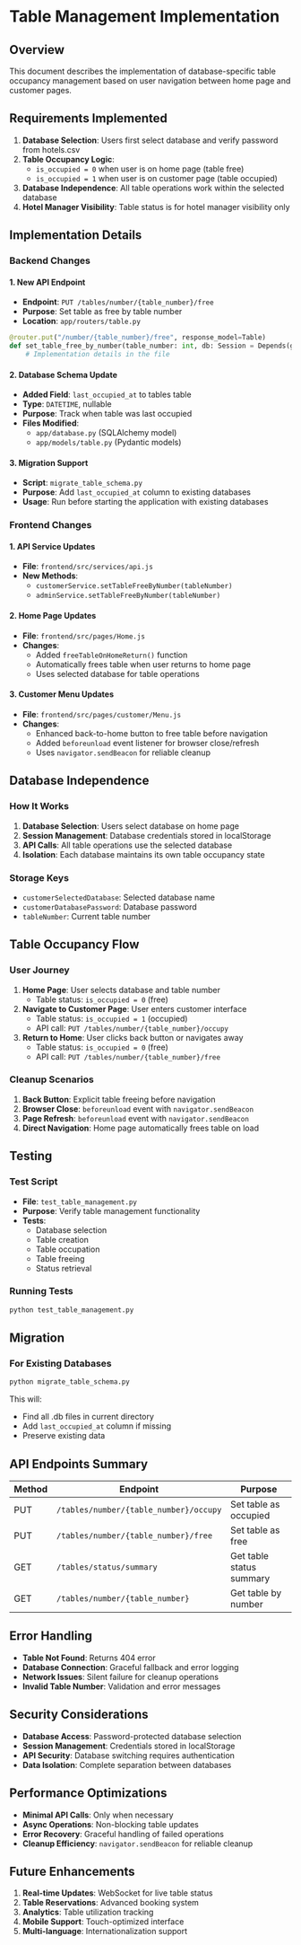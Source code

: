 # Table Management Implementation

## Overview

This document describes the implementation of database-specific table occupancy management based on user navigation between home page and customer pages.

## Requirements Implemented

1. **Database Selection**: Users first select database and verify password from hotels.csv
2. **Table Occupancy Logic**: 
   - `is_occupied = 0` when user is on home page (table free)
   - `is_occupied = 1` when user is on customer page (table occupied)
3. **Database Independence**: All table operations work within the selected database
4. **Hotel Manager Visibility**: Table status is for hotel manager visibility only

## Implementation Details

### Backend Changes

#### 1. New API Endpoint
- **Endpoint**: `PUT /tables/number/{table_number}/free`
- **Purpose**: Set table as free by table number
- **Location**: `app/routers/table.py`

```python
@router.put("/number/{table_number}/free", response_model=Table)
def set_table_free_by_number(table_number: int, db: Session = Depends(get_db)):
    # Implementation details in the file
```

#### 2. Database Schema Update
- **Added Field**: `last_occupied_at` to tables table
- **Type**: `DATETIME`, nullable
- **Purpose**: Track when table was last occupied
- **Files Modified**: 
  - `app/database.py` (SQLAlchemy model)
  - `app/models/table.py` (Pydantic models)

#### 3. Migration Support
- **Script**: `migrate_table_schema.py`
- **Purpose**: Add `last_occupied_at` column to existing databases
- **Usage**: Run before starting the application with existing databases

### Frontend Changes

#### 1. API Service Updates
- **File**: `frontend/src/services/api.js`
- **New Methods**:
  - `customerService.setTableFreeByNumber(tableNumber)`
  - `adminService.setTableFreeByNumber(tableNumber)`

#### 2. Home Page Updates
- **File**: `frontend/src/pages/Home.js`
- **Changes**:
  - Added `freeTableOnHomeReturn()` function
  - Automatically frees table when user returns to home page
  - Uses selected database for table operations

#### 3. Customer Menu Updates
- **File**: `frontend/src/pages/customer/Menu.js`
- **Changes**:
  - Enhanced back-to-home button to free table before navigation
  - Added `beforeunload` event listener for browser close/refresh
  - Uses `navigator.sendBeacon` for reliable cleanup

## Database Independence

### How It Works
1. **Database Selection**: Users select database on home page
2. **Session Management**: Database credentials stored in localStorage
3. **API Calls**: All table operations use the selected database
4. **Isolation**: Each database maintains its own table occupancy state

### Storage Keys
- `customerSelectedDatabase`: Selected database name
- `customerDatabasePassword`: Database password
- `tableNumber`: Current table number

## Table Occupancy Flow

### User Journey
1. **Home Page**: User selects database and table number
   - Table status: `is_occupied = 0` (free)
2. **Navigate to Customer Page**: User enters customer interface
   - Table status: `is_occupied = 1` (occupied)
   - API call: `PUT /tables/number/{table_number}/occupy`
3. **Return to Home**: User clicks back button or navigates away
   - Table status: `is_occupied = 0` (free)
   - API call: `PUT /tables/number/{table_number}/free`

### Cleanup Scenarios
1. **Back Button**: Explicit table freeing before navigation
2. **Browser Close**: `beforeunload` event with `navigator.sendBeacon`
3. **Page Refresh**: `beforeunload` event with `navigator.sendBeacon`
4. **Direct Navigation**: Home page automatically frees table on load

## Testing

### Test Script
- **File**: `test_table_management.py`
- **Purpose**: Verify table management functionality
- **Tests**:
  - Database selection
  - Table creation
  - Table occupation
  - Table freeing
  - Status retrieval

### Running Tests
```bash
python test_table_management.py
```

## Migration

### For Existing Databases
```bash
python migrate_table_schema.py
```

This will:
- Find all .db files in current directory
- Add `last_occupied_at` column if missing
- Preserve existing data

## API Endpoints Summary

| Method | Endpoint | Purpose |
|--------|----------|---------|
| PUT | `/tables/number/{table_number}/occupy` | Set table as occupied |
| PUT | `/tables/number/{table_number}/free` | Set table as free |
| GET | `/tables/status/summary` | Get table status summary |
| GET | `/tables/number/{table_number}` | Get table by number |

## Error Handling

- **Table Not Found**: Returns 404 error
- **Database Connection**: Graceful fallback and error logging
- **Network Issues**: Silent failure for cleanup operations
- **Invalid Table Number**: Validation and error messages

## Security Considerations

- **Database Access**: Password-protected database selection
- **Session Management**: Credentials stored in localStorage
- **API Security**: Database switching requires authentication
- **Data Isolation**: Complete separation between databases

## Performance Optimizations

- **Minimal API Calls**: Only when necessary
- **Async Operations**: Non-blocking table updates
- **Error Recovery**: Graceful handling of failed operations
- **Cleanup Efficiency**: `navigator.sendBeacon` for reliable cleanup

## Future Enhancements

1. **Real-time Updates**: WebSocket for live table status
2. **Table Reservations**: Advanced booking system
3. **Analytics**: Table utilization tracking
4. **Mobile Support**: Touch-optimized interface
5. **Multi-language**: Internationalization support
